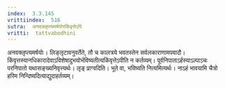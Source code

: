 ```yaml
---
index:  3.3.145
vrittiindex:  516
sutra:  अनवक्लृप्त्यमर्षयोरकिंवृत्तेऽपि
vritti:  tattvabodhini 
---
```


अनवक्लृप्त्यमर्षयोः। लिङ्लृटावनुवर्तेते, तौ च कालत्रये भवतस्तेन सर्वलकाराणामपवादौ। किंवृत्तस्यानधिकारादेवाऽविशेषादुभयोर्भविष्यतीत्यकिंवृत्तेऽपीति न कर्तव्यम्। पूर्वनिपाताऽर्हस्याऽल्पाऽचः परनिपातो यथासङ्ख्यनिवृत्त्यर्थः। लृङ् प्राग्वदिति। भूते वा, भविष्यति नित्यमित्यर्थः। नाऽहं भावयामि चैत्रो हरिम निन्दिष्यदित्याद्युदाहर्तव्यम्। 

